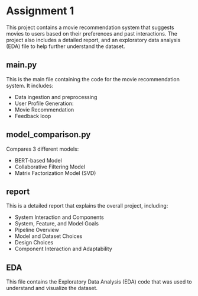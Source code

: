 # Assignment 1

This project contains a movie recommendation system that suggests movies to users based on their preferences and past interactions. The project also includes a detailed report, and an exploratory data analysis (EDA) file to help further understand the dataset.

## main.py

This is the main file containing the code for the movie recommendation system. It includes:

- Data ingestion and preprocessing
- User Profile Generation:
- Movie Recommendation
- Feedback loop

## model_comparison.py

Compares 3 different models:
- BERT-based Model
- Collaborative Filtering Model
- Matrix Factorization Model (SVD)

## report

This is a detailed report that explains the overall project, including:

- System Interaction and Components
- System, Feature, and Model Goals
- Pipeline Overview
- Model and Dataset Choices
- Design Choices
- Component Interaction and Adaptability

##  EDA

This file contains the Exploratory Data Analysis (EDA) code that was used to understand and visualize the dataset.